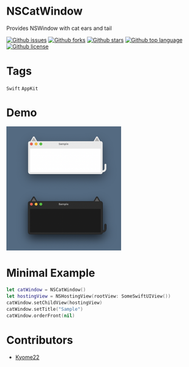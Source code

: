 # NSCatWindow

<!-- # Short Description -->

Provides NSWindow with cat ears and tail

<!-- # Badges -->

[![Github issues](https://img.shields.io/github/issues/Kyome22/NSCatWindow)](https://github.com/Kyome22/NSCatWindow/issues)
[![Github forks](https://img.shields.io/github/forks/Kyome22/NSCatWindow)](https://github.com/Kyome22/NSCatWindow/network/members)
[![Github stars](https://img.shields.io/github/stars/Kyome22/NSCatWindow)](https://github.com/Kyome22/NSCatWindow/stargazers)
[![Github top language](https://img.shields.io/github/languages/top/Kyome22/NSCatWindow)](https://github.com/Kyome22/NSCatWindow/)
[![Github license](https://img.shields.io/github/license/Kyome22/NSCatWindow)](https://github.com/Kyome22/NSCatWindow/)

# Tags

`Swift` `AppKit`

# Demo

<img src="screenshots/file-4-0.png" width="300px" alt="demo" />

# Minimal Example

```swift
let catWindow = NSCatWindow()
let hostingView = NSHostingView(rootView: SomeSwiftUIView())
catWindow.setChildView(hostingView)
catWindow.setTitle("Sample")
catWindow.orderFront(nil)
```

# Contributors

- [Kyome22](https://github.com/Kyome22)

<!-- CREATED_BY_LEADYOU_README_GENERATOR -->
